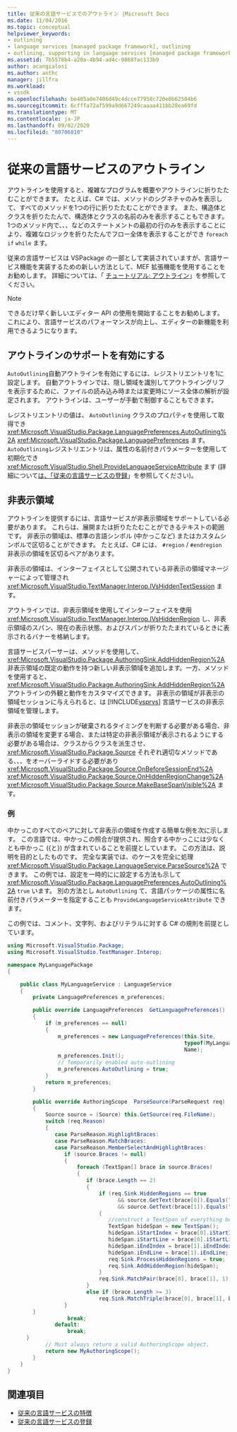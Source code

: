 ```yaml
---
title: 従来の言語サービスでのアウトライン |Microsoft Docs
ms.date: 11/04/2016
ms.topic: conceptual
helpviewer_keywords:
- outlining
- language services [managed package framework], outlining
- outlining, supporting in language services [managed package framework]
ms.assetid: 7b5578b4-a20a-4b94-ad4c-98687ac133b9
author: acangialosi
ms.author: anthc
manager: jillfra
ms.workload:
- vssdk
ms.openlocfilehash: be485a0e7406d49c4dcce77958c720e0b62504b6
ms.sourcegitcommit: 6cfffa72af599a9d667249caaaa411bb28ea69fd
ms.translationtype: MT
ms.contentlocale: ja-JP
ms.lasthandoff: 09/02/2020
ms.locfileid: "80706810"
---
```

# <a name="outlining-in-a-legacy-language-service"></a>従来の言語サービスのアウトライン
アウトラインを使用すると、複雑なプログラムを概要やアウトラインに折りたたむことができます。 たとえば、C# では、メソッドのシグネチャのみを表示して、すべてのメソッドを1つの行に折りたたむことができます。 また、構造体とクラスを折りたたんで、構造体とクラスの名前のみを表示することもできます。 1つのメソッド内で、、、などのステートメントの最初の行のみを表示することにより、複雑なロジックを折りたたんでフロー全体を表示することができ `foreach` `if` `while` ます。

 従来の言語サービスは VSPackage の一部として実装されていますが、言語サービス機能を実装するための新しい方法として、MEF 拡張機能を使用することをお勧めします。 詳細については、「 [チュートリアル: アウトライン](../../extensibility/walkthrough-outlining.md)」を参照してください。

> [!NOTE]
> できるだけ早く新しいエディター API の使用を開始することをお勧めします。 これにより、言語サービスのパフォーマンスが向上し、エディターの新機能を利用できるようになります。

## <a name="enabling-support-for-outlining"></a>アウトラインのサポートを有効にする
 `AutoOutlining`自動アウトラインを有効にするには、レジストリエントリを1に設定します。 自動アウトラインでは、隠し領域を識別してアウトライングリフを表示するために、ファイルの読み込み時または変更時にソース全体の解析が設定されます。 アウトラインは、ユーザーが手動で制御することもできます。

 レジストリエントリの値は、 `AutoOutlining` クラスのプロパティを使用して取得でき <xref:Microsoft.VisualStudio.Package.LanguagePreferences.AutoOutlining%2A> <xref:Microsoft.VisualStudio.Package.LanguagePreferences> ます。 `AutoOutlining`レジストリエントリは、属性の名前付きパラメーターを使用して初期化でき <xref:Microsoft.VisualStudio.Shell.ProvideLanguageServiceAttribute> ます (詳細について[は、「従来の言語サービスの登録](../../extensibility/internals/registering-a-legacy-language-service1.md)」を参照してください)。

## <a name="the-hidden-region"></a>非表示領域
 アウトラインを提供するには、言語サービスが非表示領域をサポートしている必要があります。 これらは、展開または折りたたむことができるテキストの範囲です。 非表示の領域は、標準の言語シンボル (中かっこなど) またはカスタムシンボルで区切ることができます。 たとえば、C# には、 `#region` / `#endregion` 非表示の領域を区切るペアがあります。

 非表示の領域は、インターフェイスとして公開されている非表示の領域マネージャーによって管理され <xref:Microsoft.VisualStudio.TextManager.Interop.IVsHiddenTextSession> ます。

 アウトラインでは、非表示領域を使用してインターフェイスを使用 <xref:Microsoft.VisualStudio.TextManager.Interop.IVsHiddenRegion> し、非表示領域のスパン、現在の表示状態、およびスパンが折りたたまれているときに表示されるバナーを格納します。

 言語サービスパーサーは、メソッドを使用して、 <xref:Microsoft.VisualStudio.Package.AuthoringSink.AddHiddenRegion%2A> 非表示領域の既定の動作を持つ新しい非表示領域を追加します。一方、メソッドを使用すると、 <xref:Microsoft.VisualStudio.Package.AuthoringSink.AddHiddenRegion%2A> アウトラインの外観と動作をカスタマイズできます。 非表示の領域が非表示の領域セッションに与えられると、は [!INCLUDE[vsprvs](../../code-quality/includes/vsprvs_md.md)] 言語サービスの非表示領域を管理します。

 非表示の領域セッションが破棄されるタイミングを判断する必要がある場合、非表示の領域を変更する場合、または特定の非表示領域が表示されるようにする必要がある場合は、クラスからクラスを派生させ、 <xref:Microsoft.VisualStudio.Package.Source> それぞれ適切なメソッドである、、、をオーバーライドする必要があり <xref:Microsoft.VisualStudio.Package.Source.OnBeforeSessionEnd%2A> <xref:Microsoft.VisualStudio.Package.Source.OnHiddenRegionChange%2A> <xref:Microsoft.VisualStudio.Package.Source.MakeBaseSpanVisible%2A> ます。

### <a name="example"></a>例
 中かっこのすべてのペアに対して非表示の領域を作成する簡単な例を次に示します。 この言語では、中かっこの照合が提供され、照合する中かっこには少なくとも中かっこ ({と}) が含まれていることを前提としています。 この方法は、説明を目的としたものです。 完全な実装では、のケースを完全に処理 <xref:Microsoft.VisualStudio.Package.LanguageService.ParseSource%2A> できます。 この例では、設定を一時的にに設定する方法も示して <xref:Microsoft.VisualStudio.Package.LanguagePreferences.AutoOutlining%2A> `true` います。 別の方法とし `AutoOutlining` て、言語パッケージの属性に名前付きパラメーターを指定することも `ProvideLanguageServiceAttribute` できます。

 この例では、コメント、文字列、およびリテラルに対する C# の規則を前提としています。

```csharp
using Microsoft.VisualStudio.Package;
using Microsoft.VisualStudio.TextManager.Interop;

namespace MyLanguagePackage
{

    public class MyLanguageService : LanguageService
    {
        private LanguagePreferences m_preferences;

        public override LanguagePreferences  GetLanguagePreferences()
        {
            if (m_preferences == null)
            {
                m_preferences = new LanguagePreferences(this.Site,
                                                        typeof(MyLanguageService).GUID,
                                                        Name);
                m_preferences.Init();
                // Temporarily enabled auto-outlining
                m_preferences.AutoOutlining = true;
            }
            return m_preferences;
        }

        public override AuthoringScope  ParseSource(ParseRequest req)
        {
            Source source = (Source) this.GetSource(req.FileName);
            switch (req.Reason)
            {
               case ParseReason.HighlightBraces:
               case ParseReason.MatchBraces:
               case ParseReason.MemberSelectAndHighlightBraces:
                  if (source.Braces != null)
                  {
                      foreach (TextSpan[] brace in source.Braces)
                      {
                         if (brace.Length == 2)
                         {
                             if (req.Sink.HiddenRegions == true
                                   && source.GetText(brace[0]).Equals("{")
                                   && source.GetText(brace[1]).Equals("}"))
                             {
                                //construct a TextSpan of everything between the braces
                                TextSpan hideSpan = new TextSpan();
                                hideSpan.iStartIndex = brace[0].iStartIndex;
                                hideSpan.iStartLine = brace[0].iStartLine;
                                hideSpan.iEndIndex = brace[1].iEndIndex;
                                hideSpan.iEndLine = brace[1].iEndLine;
                                req.Sink.ProcessHiddenRegions = true;
                                req.Sink.AddHiddenRegion(hideSpan);
                             }
                             req.Sink.MatchPair(brace[0], brace[1], 1);
                         }
                         else if (brace.Length >= 3)
                             req.Sink.MatchTriple(brace[0], brace[1], brace[2], 1);
                  }
        }
                   break;
               default:
                   break;
      }
            // Must always return a valid AuthoringScope object.
            return new MyAuthoringScope();
        }
    }
}
```

## <a name="see-also"></a>関連項目
- [従来の言語サービスの特徴](../../extensibility/internals/legacy-language-service-features1.md)
- [従来の言語サービスの登録](../../extensibility/internals/registering-a-legacy-language-service1.md)

